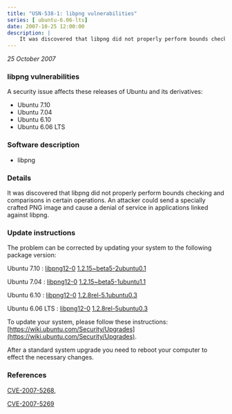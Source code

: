 ```yaml
---
title: "USN-538-1: libpng vulnerabilities"
series: [ ubuntu-6.06-lts]
date: 2007-10-25 12:00:00
description: |
    It was discovered that libpng did not properly perform bounds checking and comparisons in certain operations. An attacker could send a specially crafted PNG image and cause a denial of service in applications linked against libpng. 
--- 
```

 
 

*25 October 2007*

### libpng vulnerabilities

A security issue affects these releases of Ubuntu and its derivatives:

* Ubuntu 7.10
* Ubuntu 7.04
* Ubuntu 6.10
* Ubuntu 6.06 LTS

### Software description

* libpng 

### Details

It was discovered that libpng did not properly perform bounds checking and comparisons in certain operations. An attacker could send a specially crafted PNG image and cause a denial of service in applications linked against libpng. 

### Update instructions

The problem can be corrected by updating your system to the following package version:

Ubuntu 7.10
 : [libpng12-0](https://launchpad.net/ubuntu/+source/libpng) <span> [1.2.15~beta5-2ubuntu0.1](https://launchpad.net/ubuntu/+source/libpng/1.2.15~beta5-2ubuntu0.1) </span> 

Ubuntu 7.04
 : [libpng12-0](https://launchpad.net/ubuntu/+source/libpng) <span> [1.2.15~beta5-1ubuntu1.1](https://launchpad.net/ubuntu/+source/libpng/1.2.15~beta5-1ubuntu1.1) </span> 

Ubuntu 6.10
 : [libpng12-0](https://launchpad.net/ubuntu/+source/libpng) <span> [1.2.8rel-5.1ubuntu0.3](https://launchpad.net/ubuntu/+source/libpng/1.2.8rel-5.1ubuntu0.3) </span> 

Ubuntu 6.06 LTS
 : [libpng12-0](https://launchpad.net/ubuntu/+source/libpng) <span> [1.2.8rel-5ubuntu0.3](https://launchpad.net/ubuntu/+source/libpng/1.2.8rel-5ubuntu0.3) </span> 

To update your system, please follow these instructions: [https://wiki.ubuntu.com/Security/Upgrades](https://wiki.ubuntu.com/Security/Upgrades).

After a standard system upgrade you need to reboot your computer to effect the necessary changes. 

### References

 
 [CVE-2007-5268](http://people.ubuntu.com/~ubuntu-security/cve/CVE-2007-5268), 

 [CVE-2007-5269](http://people.ubuntu.com/~ubuntu-security/cve/CVE-2007-5269)
 

